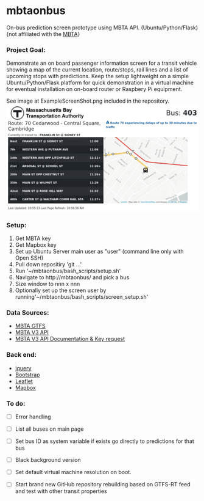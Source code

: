 # mbtaonbus
On-bus prediction screen prototype using MBTA API.  (Ubuntu/Python/Flask) 
{not affiliated with the [MBTA](https://www.mbta.com/)}

### Project Goal:
Demonstrate an on board passenger information screen for a transit vehicle showing a map of the current 
location, route/stops, rail lines and a list of upcoming stops with predictions.  Keep the setup lightweight
on a simple Ubuntu/Python/Flask platform for quick demonstration in a virtual machine for eventual installation
on on-board router or Raspbery Pi equipment.  

See image at ExampleScreenShot.png included in the repository.  
![ExampleScreenShot](https://github.com/mhaynes001/mbtaonbus/blob/master/ExampleScreenShot.png?raw=true)

### Setup: 
1. Get MBTA key
2. Get Mapbox key
3. Set up Ubuntu Server main user as "user" (command line only with Open SSH)
4. Pull down repositiry 'git ...'
5. Run '~/mbtaonbus/bash_scripts/setup.sh'
6. Navigate to http://mbtaonbus/ and pick a bus
7. Size window to nnn x nnn 
8. Optionally set up the screen user by running'~/mbtaonbus/bash_scripts/screen_setup.sh'

### Data Sources: 
- [MBTA GTFS](https://www.mbta.com/developers/gtfs)
- [MBTA V3 API](https://www.mbta.com/developers/v3-api)
- [MBTA V3 API Documentation & Key request](https://api-v3.mbta.com/)

### Back end: 
- [jquery](https://jquery.com/)
- [Bootstrap](https://getbootstrap.com/)
- [Leaflet](https://leafletjs.com/)
- [Mapbox](https://www.mapbox.com/)

### To do: 
- [ ] Error handling
- [ ] List all buses on main page
- [ ] Set bus ID as system variable if exists go directly to predictions for that bus
- [ ] Black background version
- [ ] Set default virtual machine resolution on boot.
- [ ] Start brand new GitHub repository rebuilding based on GTFS-RT feed and test with other transit properties

